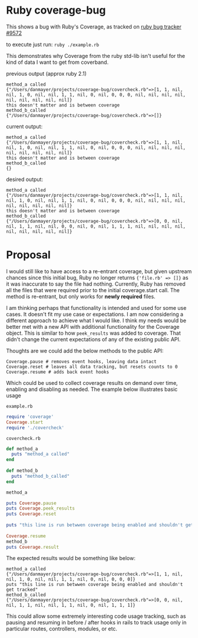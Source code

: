 Ruby coverage-bug
============

This shows a bug with Ruby's Coverage, as tracked on [ruby bug tracker #9572](https://bugs.ruby-lang.org/issues/9572)

to execute just run: `ruby ./example.rb`

This demonstrates why Coverage from the ruby std-lib isn't useful for the kind of data I want to get from coverband.

previous output (approx ruby 2.1)

```
method_a called
{"/Users/danmayer/projects/coverage-bug/covercheck.rb"=>[1, 1, nil, nil, 1, 0, nil, nil, 1, 1, nil, 0, nil, 0, 0, 0, nil, nil, nil, nil, nil, nil, nil, nil, nil]}
this doesn't matter and is between coverage
method_b_called
{"/Users/danmayer/projects/coverage-bug/covercheck.rb"=>[]}
```

current output:

```
method_a called
{"/Users/danmayer/projects/coverage-bug/covercheck.rb"=>[1, 1, nil, nil, 1, 0, nil, nil, 1, 1, nil, 0, nil, 0, 0, 0, nil, nil, nil, nil, nil, nil, nil, nil, nil]}
this doesn't matter and is between coverage
method_b_called
{}
```

desired output:

```
method_a called
{"/Users/danmayer/projects/coverage-bug/covercheck.rb"=>[1, 1, nil, nil, 1, 0, nil, nil, 1, 1, nil, 0, nil, 0, 0, 0, nil, nil, nil, nil, nil, nil, nil, nil, nil]}
this doesn't matter and is between coverage
method_b_called
{"/Users/danmayer/projects/coverage-bug/covercheck.rb"=>[0, 0, nil, nil, 1, 1, nil, nil, 0, 0, nil, 0, nil, 1, 1, 1, nil, nil, nil, nil, nil, nil, nil, nil, nil]}
```

# Proposal

I would still like to have access to a re-entrant coverage, but given upstream chances since this initial bug, Ruby no longer returns `{'file.rb' => []}` as it was inaccurate to say the file had nothing. Currently, Ruby has removed all the files that were required prior to the initial coverage.start call. The method is re-entrant, but only works for **newly required** files.

I am thinking perhaps that functionality is intended and used for some use cases. It doesn't fit my use case or expectations. I am now considering a different approach to achieve what I would like. I think my needs would be better met with a new API with additional functionality for the Coverage object. This is similar to how `peek_results` was added to coverage. That didn't change the current expectations of any of the existing public API.

Thoughts are we could add the below methods to the public API:

``` 
Coverage.pause # removes event hooks, leaving data intact
Coverage.reset # leaves all data tracking, but resets counts to 0
Coverage.resume # adds back event hooks
```

Which could be used to collect coverage results on demand over time, enabling and disabling as needed. The example below illustrates basic usage

`example.rb`

```ruby
require 'coverage'
Coverage.start
require './covercheck'
```

`covercheck.rb`

```ruby
def method_a
  puts "method_a called"
end
 
def method_b
  puts "method_b_called"
end

method_a

puts Coverage.pause
puts Coverage.peek_results
puts Coverage.reset
 
puts "this line is run betwwen coverage being enabled and shouldn't get tracked"
 
Coverage.resume
method_b
puts Coverage.result
```

The expected results would be something like below:

```
method_a called
{"/Users/danmayer/projects/coverage-bug/covercheck.rb"=>[1, 1, nil, nil, 1, 0, nil, nil, 1, 1, nil, 0, nil, 0, 0, 0]}
puts "this line is run betwwen coverage being enabled and shouldn't get tracked"
method_b_called
{"/Users/danmayer/projects/coverage-bug/covercheck.rb"=>[0, 0, nil, nil, 1, 1, nil, nil, 1, 1, nil, 0, nil, 1, 1, 1]}
```

This could allow some extremely interesting code usage tracking, such as pausing and resuming in before / after hooks in rails to track usage only in particular routes, controllers, modules, or etc.  